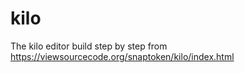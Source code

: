 # kilo
The kilo editor build step by step from https://viewsourcecode.org/snaptoken/kilo/index.html
